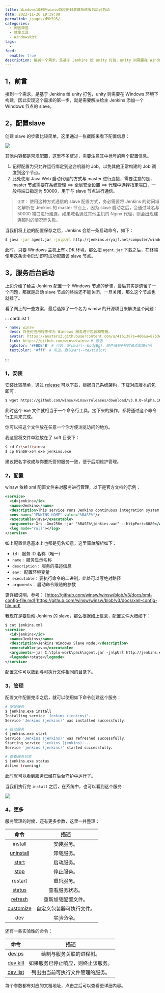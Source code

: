 ```yaml
---
title: Windows10利用winsw将应用封装成系统服务后台启动
date: 2022-11-26 19:39:08
permalink: /pages/d9b595/
categories:
  - 闲言碎语
  - 效率工具
  - Windows时代
tags:
  -
feed:
  enable: true
description: 接到一个需求，是基于 Jenkins 给 unity 打包，unity 则需要在 Windows 环境下构建，因此实现这个需求的第一步，就是需要解决给主 Jenkins 添加一个 Windows 节点的 slave。而 slave 基于Java启动，如何将这个Java启动的命令放到后台启动，就成了一个问题！
---
```



## 1，前言

接到一个需求，是基于 Jenkins 给 unity 打包，unity 则需要在 Windows 环境下构建，因此实现这个需求的第一步，就是需要解决给主 Jenkins 添加一个 Windows 节点的 slave。

## 2，配置slave

创建 slave 的步骤比较简单，这里通过一张截图来看下配置信息：

![](http://t.eryajf.net/imgs/2022/11/872c509d4c0d2d8c.png)

其他内容都是常规配置，这里不多赘述，需要注意其中标号的两个配置信息。

1. 记得配置为只允许运行绑定到这台机器的 Job，以免其他正常构建的 Job 调度到这个节点。
2. 此处使用 Java Web 启动代理的方式与 master 进行连接，需要注意的是，master 节点需要在系统管理 ==> 全局安全设置 ==> 代理中选择指定端口，一般将端口指定为 50000，用于与 slave 节点进行通信。

> `注意：` 使用这种方式通信的 slave 配置方式，务必需要将 Jenkins 的访问域名解析在 Jenkins 的 master 节点上，因为 slave 启动之后，会通过域名与 50000 端口进行建连，如果域名通过其他主机的 Nginx 代理，则会出现建连超时的情况而失败。

当我们将上边的配置保存之后，Jenkins 会给一条启动命令，如下：

```sh
$ java -jar agent.jar -jnlpUrl http://jenkins.eryajf.net/computer/windows%2Dunity/jenkins-agent.jnlp -secret 73ed891710ac084b2b45d11b7935032bef012c4415273ded59c85a5a0fbd1bc3 -workDir "C:\tpln-work\jenkins"
```

此时，只要 Windows 主机上有 JDK 环境，那么把 `agent.jar` 下载之后，在终端使用这条命令启动即可成功配置该 slave 节点。

## 3，服务后台启动

上边介绍了给主 Jenkins 配置一个 Windows 节点的步骤，最后其实是遗留了一个问题，那就是启动 slave 节点的终端还不能关闭，一旦关闭，那么这个节点也就挂了。

看了网上的一些方案，最后选择了一个名为 winsw 的开源项目来解决这个问题：

::: cardList 1
```yaml
- name: winsw
  desc: 将任何应用程序作为 Windows 服务进行包装和管理。
  avatar: https://avatars2.githubusercontent.com/u/416130?s=460&u=8753e86600e300a9811cdc539aa158deec2e2724&v=4 # 可选
  link: https://github.com/winsw/winsw # 可选
  bgColor: '#FBDE4B' # 可选，默认var(--bodyBg)。颜色值有#号时请添加单引号
  textColor: '#fff' # 可选，默认var(--textColor)
```
:::

### 1，安装

安装比较简单，通过 [release](https://github.com/winsw/winsw/releases) 可以下载，根据自己系统架构，下载对应版本的包即可：

```sh
$ wget https://github.com/winsw/winsw/releases/download/v3.0.0-alpha.10/WinSW-x64.exe
```

此时这个 exe 文件就相当于一个命令行工具，接下来的操作，都将通过这个命令行工具来完成。

你可以把这个文件放在任意一个你方便浏览访问的地方。

我这里将文件单独放在了 soft 目录下：

```sh
$ cd C:\soft\winsw
$ cp WinSW-x64.exe jenkins.exe
```

建议把名字改成与你要托管的服务一致，便于后期维护管理。

### 2，配置

winsw 依赖 xml 配置文件来对服务进行管理，以下是官方文档的示例：

```xml
<service>
  <id>jenkins</id>
  <name>Jenkins</name>
  <description>This service runs Jenkins continuous integration system.</description>
  <env name="JENKINS_HOME" value="%BASE%"/>
  <executable>java</executable>
  <arguments>-Xrs -Xmx256m -jar "%BASE%\jenkins.war" --httpPort=8080</arguments>
  <log mode="roll"></log>
</service>
```

如上配置信息基本上也都是见名知意，这里简单解析如下：

- `id：` 服务 ID 名称（唯一）
- `name：` 服务显示名称
- `description：` 服务的描述信息
- `env：` 配置环境变量
- `executable：` 要执行命令的二进制，此处可以写绝对路径
- `arguments：` 启动命令跟随的参数

更详细说明，参考： [https://github.com/winsw/winsw/blob/v3/docs/xml-config-file.md](https://github.com/winsw/winsw/blob/v3/docs/xml-config-file.md)

我现在是要启动 Jenkins 的 slave，那么根据如上信息，配置文件大概如下：

```xml
$ cat jenkins.xml
<service>
  <id>jenkins</id>
  <name>Jenkins</name>
  <description>Jenkins Windows Slave Node.</description>
  <executable>java</executable>
  <arguments>-jar C:\tpln-work\pack\agent.jar -jnlpUrl http://jenkins.eryajf.net/computer/windows%2Dunity/jenkins-agent.jnlp -secret 73ed891710ac084b2b45d11b7935032bef012c4415273ded59c85a5a0fbd1bc3 -workDir "C:\tpln-work\jenkins"</arguments>
  <logmode>rotate</logmode>
</service>
```

配置文件可以放到与可执行文件相同的目录下。

### 3，管理

配置文件配置完毕之后，就可以使用如下命令创建这个服务：

```sh
# 安装服务
$ jenkins.exe install
Installing service 'Jenkins (jenkins)'...
Service 'Jenkins (jenkins)' was installed successfully.

# 启动服务
$ jenkins.exe start
Service 'Jenkins (jenkins)' was refreshed successfully.
Starting service 'jenkins (jenkins)'...
Service 'jenkins (jenkins)' started successfully.

# 查看服务状态
$ jenkins.exe status
Active (running)
```

此时就可以看到服务已经在后台守护中运行了。

当我们执行完 `install` 之后，在系统中，也可以看到这个服务：

![](http://t.eryajf.net/imgs/2022/11/52ad5ecb4a867b62.png)

### 4，更多

服务管理的时候，还有更多参数，这里一并整理：

| 命令   | 描述              |
|:------:|:-----------------:|
| [install](https://github.com/winsw/winsw/blob/v3/docs/cli-commands.md#install-command)   | 安装服务。           |
| [uninstall](https://github.com/winsw/winsw/blob/v3/docs/cli-commands.md#uninstall-command)   | 卸载服务。           |
| [start](https://github.com/winsw/winsw/blob/v3/docs/cli-commands.md#start-command)   | 启动服务。           |
| [stop](https://github.com/winsw/winsw/blob/v3/docs/cli-commands.md#stop-command)   | 停止服务。           |
| [restart](https://github.com/winsw/winsw/blob/v3/docs/cli-commands.md#restart-command) | 重启服务。       |
| [status](https://github.com/winsw/winsw/blob/v3/docs/cli-commands.md#status-command)   | 查看服务状态。        |
| [refresh](https://github.com/winsw/winsw/blob/v3/docs/cli-commands.md#refresh-command)   | 重新加载配置文件。 |
| [customize](https://github.com/winsw/winsw/blob/v3/docs/cli-commands.md#customize-command)   | 自定义包装器可执行文件。    |
| dev   | 实验命令。           |

还有一些实验性的命令：


|                                           命令                                           |                描述                |
|:----------------------------------------------------------------------------------------:|:----------------------------------:|
|   [dev ps](https://github.com/winsw/winsw/blob/v3/docs/cli-commands.md#dev-ps-command)   |      绘制与服务关联的进程树。      |
| [dev kill](https://github.com/winsw/winsw/blob/v3/docs/cli-commands.md#dev-kill-command) | 如果服务已停止响应，则终止该服务。 |
| [dev list](https://github.com/winsw/winsw/blob/v3/docs/cli-commands.md#dev-list-command) |  列出由当前可执行文件管理的服务。  |

每个参数都有对应的文档地址，点击之后可以查看更详细内容。
